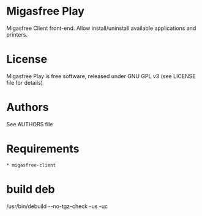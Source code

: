 Migasfree Play
==============

Migasfree Client front-end. Allow install/uninstall available applications and printers.


License
=======

Migasfree Play is free software, released under GNU GPL v3 (see LICENSE file for details)


Authors
=======

See AUTHORS file


Requirements
============

    * migasfree-client


build deb
=========
/usr/bin/debuild --no-tgz-check -us -uc

